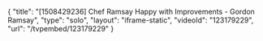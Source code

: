 {
    "title": "[1508429236] Chef Ramsay Happy with Improvements - Gordon Ramsay",
    "type": "solo",
    "layout": "iframe-static",
    "videoId": "123179229",
    "url": "\/tvpembed\/123179229"
}